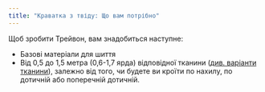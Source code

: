 ```yaml
---
title: "Краватка з твіду: Що вам потрібно"
---
```


Щоб зробити Трейвон, вам знадобиться наступне:

- Базові матеріали для шиття
- Від 0,5 до 1,5 метра (0,6-1,7 ярда) відповідної тканини ([див. варіанти тканини](/docs/designs/trayvon/fabric)), залежно від того, чи будете ви кроїти по нахилу, по дотичній або поперечній дотичній.
